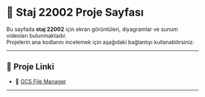 # 📌 Staj 22002 Proje Sayfası

Bu sayfada **staj 22002** için ekran görüntüleri, diyagramlar ve sunum videoları bulunmaktadır.  
Projelerin ana kodlarını incelemek için aşağıdaki bağlantıyı kullanabilirsiniz:  

---

## 🔗 Proje Linki

- 📂 [GCS File Manager](https://github.com/kutayyildirim/GCS_file_manager)  

---
